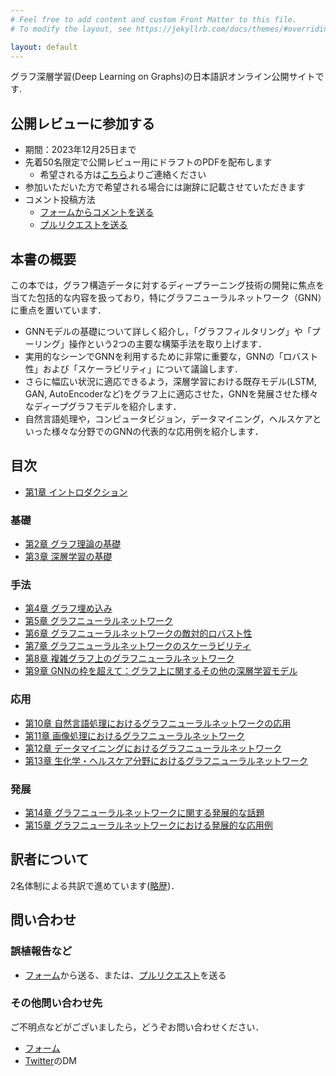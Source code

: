 ```yaml
---
# Feel free to add content and custom Front Matter to this file.
# To modify the layout, see https://jekyllrb.com/docs/themes/#overriding-theme-defaults

layout: default
---
```


グラフ深層学習(Deep Learning on Graphs)の日本語訳オンライン公開サイトです.

## 公開レビューに参加する
- 期間：2023年12月25日まで
- 先着50名限定で公開レビュー用にドラフトのPDFを配布します
    - 希望される方は[こちら](https://docs.google.com/forms/d/e/1FAIpQLSeqD772Kpj3_4l4hePllXuTo1w-Z-N4DrrqlpbNrAjttKxwfw/viewform?usp=sf_link)よりご連絡ください
- 参加いただいた方で希望される場合には謝辞に記載させていただきます
- コメント投稿方法
    - [フォームからコメントを送る](https://forms.gle/xUY5h9eH4psE7fXi7)
    - [プルリクエストを送る](https://github.com/deeplearning-on-graphs/deeplearning-on-graphs.github.io/tree/main/docs/chapters/)

## 本書の概要
この本では，グラフ構造データに対するディープラーニング技術の開発に焦点を当てた包括的な内容を扱っており，特にグラフニューラルネットワーク（GNN）に重点を置いています．

- GNNモデルの基礎について詳しく紹介し，「グラフフィルタリング」や「プーリング」操作という2つの主要な構築手法を取り上げます．
- 実用的なシーンでGNNを利用するために非常に重要な，GNNの「ロバスト性」および「スケーラビリティ」について議論します．
- さらに幅広い状況に適応できるよう，深層学習における既存モデル(LSTM, GAN, AutoEncoderなど)をグラフ上に適応させた，GNNを発展させた様々なディープグラフモデルを紹介します．
- 自然言語処理や，コンピュータビジョン，データマイニング，ヘルスケアといった様々な分野でのGNNの代表的な応用例を紹介します．

## 目次
- [第1章 イントロダクション](./chapters/chap1/chap1.md)
### 基礎
- [第2章 グラフ理論の基礎](./chapters/chap2/chap2.md)
- [第3章 深層学習の基礎](./chapters/chap3/chap3.md)
### 手法
- [第4章 グラフ埋め込み](./chapters/chap4/chap4.md)
- [第5章 グラフニューラルネットワーク](./chapters/chap5/chap5.md)
- [第6章 グラフニューラルネットワークの敵対的ロバスト性](./chapters/chap6/chap6.md)
- [第7章 グラフニューラルネットワークのスケーラビリティ](./chapters/chap7/chap7.md)
- [第8章 複雑グラフ上のグラフニューラルネットワーク](./chapters/chap8/chap8.md)
- [第9章 GNNの枠を超えて：グラフ上に関するその他の深層学習モデル](./chapters/chap9/chap9.md)
### 応用
- [第10章 自然言語処理におけるグラフニューラルネットワークの応用](./chapters/chap10/chap10.md)
- [第11章 画像処理におけるグラフニューラルネットワーク](./chapters/chap11/chap11.md)
- [第12章 データマイニングにおけるグラフニューラルネットワーク](./chapters/chap12/chap12.md)
- [第13章 生化学・ヘルスケア分野におけるグラフニューラルネットワーク](./chapters/chap13/chap13.md)
### 発展
- [第14章 グラフニューラルネットワークに関する発展的な話題](./chapters/chap14/chap14.md)
- [第15章 グラフニューラルネットワークにおける発展的な応用例](./chapters/chap15/chap15.md)

## 訳者について
2名体制による共訳で進めています([略歴](./bio.markdown))．

## 問い合わせ
### 誤植報告など
- [フォーム](https://forms.gle/xUY5h9eH4psE7fXi7)から送る、または、[プルリクエスト](https://github.com/deeplearning-on-graphs/deeplearning-on-graphs.github.io/tree/main/docs/chapters/chap7)を送る

### その他問い合わせ先
ご不明点などがございましたら，どうぞお問い合わせください．
- [フォーム](https://docs.google.com/forms/d/e/1FAIpQLSflcB2NN6H8tToXWLhrRWX3IonWJEC6SY5X3b8l-UBUJkvTyw/viewform?usp=sf_link)
- [Twitter](https://twitter.com/deepL_on_graphs)のDM
